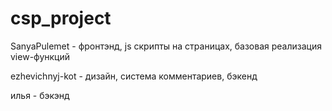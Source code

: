 # csp_project

SanyaPulemet - фронтэнд, js скрипты на страницах, базовая реализация view-функций

ezhevichnyj-kot - дизайн, система комментариев, бэкенд

илья - бэкэнд
